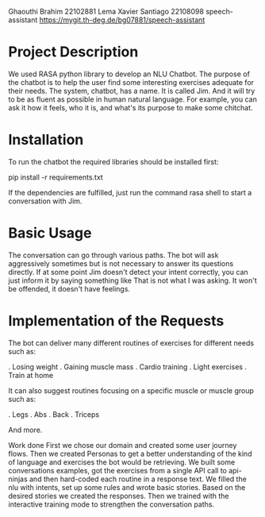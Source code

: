 Ghaouthi Brahim 22102881
Lema Xavier Santiago 22108098
speech-assistant
https://mygit.th-deg.de/bg07881/speech-assistant

# Project Description
We used RASA python library to develop an NLU Chatbot. The purpose of the chatbot is to help the user find some interesting exercises adequate for their needs. The system, chatbot, has a name. It is called Jim. And it will try to be as fluent as possible in human natural language. For example, you can ask it how it feels, who it is, and what's its purpose to make some chitchat.

# Installation
To run the chatbot the required libraries should be installed first:

pip install -r requirements.txt


If the dependencies are fulfilled, just run the command rasa shell to start a conversation with Jim.

# Basic Usage
The conversation can go through various paths. The bot will ask aggressively sometimes but is not necessary to answer its questions directly. If at some point Jim doesn't detect your intent correctly, you can just inform it by saying something like That is not what I was asking. It won't be offended, it doesn't have feelings.

# Implementation of the Requests
The bot can deliver many different routines of exercises for different needs such as:

. Losing weight
. Gaining muscle mass
. Cardio training
. Light exercises
. Train at home

It can also suggest routines focusing on a specific muscle or muscle group such as:

. Legs
. Abs
. Back
. Triceps

And more.

Work done
First we chose our domain and created some user journey flows.
Then we created Personas to get a better understanding of the kind of language and exercises the bot would be retrieving.
We built some conversations examples, got the exercises from a single API call to api-ninjas and then hard-coded each routine in a response text.
We filled the nlu with intents, set up some rules and wrote basic stories. Based on the desired stories we created the responses. Then we trained with the interactive training mode to strengthen the conversation paths.
